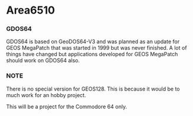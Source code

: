 # Area6510

### GDOS64
GDOS64 is based on GeoDOS64-V3 and was planned as an update for GEOS MegaPatch that was started in 1999 but was never finished.
A lot of things have changed but applications developed for GEOS MegaPatch should work on GDOS64 also.

### NOTE
There is no special version for GEOS128. This is because it would be to much work for an hobby project.

This will be a project for the Commodore 64 only.
